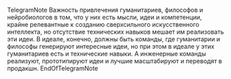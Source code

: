 TelegramNote
Важность привлечения гуманитариев, философов и нейробиологов в том, что у них есть мысли, идеи и компетенции, крайне релевантные к созданию сверхсильного искусственного интеллекта, но отсутствие технических навыков мешает им реализовать эти идеи. В идеале, конечно, должны быть команды, где гуманитарии и философы генерируют интересные идеи, но при этом в идеале у этих гуманитариев есть и технические навыки. А инженерные команды реализуют, прототипируют идеи и лучшие масштабируют и переводят в продакшн.
EndOfTelegramNote